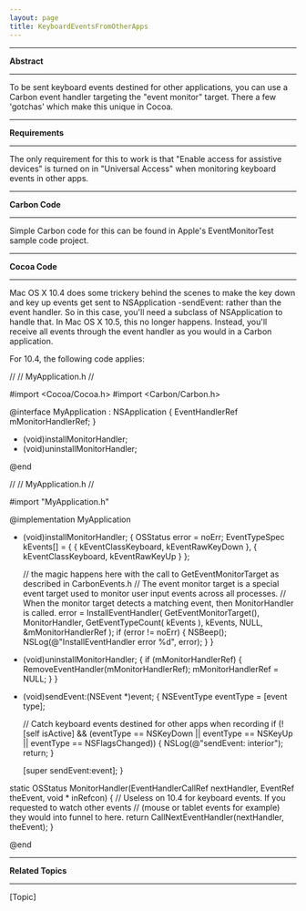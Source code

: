 ```yaml
---
layout: page
title: KeyboardEventsFromOtherApps
---
```


----
**Abstract**

----
To be sent keyboard events destined for other applications, you can use a Carbon event handler targeting the "event monitor" target. There a few 'gotchas' which make this unique in Cocoa.


----
**Requirements**

----
The only requirement for this to work is that "Enable access for assistive devices" is turned on in "Universal Access" when monitoring keyboard events in other apps.


----
**Carbon Code**

----
Simple Carbon code for this can be found in Apple's EventMonitorTest sample code project.


----
**Cocoa Code**

----
Mac OS X 10.4 does some trickery behind the scenes to make the key down and key up events get sent to NSApplication -sendEvent: rather than the event handler. So in this case, you'll need a subclass of NSApplication to handle that. In Mac OS X 10.5, this no longer happens. Instead, you'll receive all events through the event handler as you would in a Carbon application.

For 10.4, the following code applies:

    
//
//  MyApplication.h
// 

#import <Cocoa/Cocoa.h>
#import <Carbon/Carbon.h>

@interface MyApplication : NSApplication {
    EventHandlerRef mMonitorHandlerRef;
}

- (void)installMonitorHandler;
- (void)uninstallMonitorHandler;

@end


//
//  MyApplication.h
// 

#import "MyApplication.h"



@implementation MyApplication

- (void)installMonitorHandler;
{
	OSStatus error = noErr;
	EventTypeSpec	kEvents[] =
	{
		{ kEventClassKeyboard, kEventRawKeyDown },
		{ kEventClassKeyboard, kEventRawKeyUp }
	};
	
	// the magic happens here with the call to GetEventMonitorTarget as described in CarbonEvents.h
	// The event monitor target is a special event target used to monitor user input events across all processes.
	// When the monitor target detects a matching event, then MonitorHandler is called.
	error = InstallEventHandler( GetEventMonitorTarget(), MonitorHandler, GetEventTypeCount( kEvents ),
						 kEvents, NULL, &mMonitorHandlerRef );
	if (error != noErr) {
		NSBeep();
		NSLog(@"InstallEventHandler error %d", error);
	}
}


- (void)uninstallMonitorHandler;
{
	if (mMonitorHandlerRef) {
		RemoveEventHandler(mMonitorHandlerRef);
		mMonitorHandlerRef = NULL;
	}
}


- (void)sendEvent:(NSEvent *)event;
{
	NSEventType eventType = [event type];
	
	// Catch keyboard events destined for other apps when recording
	if (![self isActive] && (eventType == NSKeyDown || eventType == NSKeyUp || eventType == NSFlagsChanged)) {
		NSLog(@"sendEvent: interior");
		return;
	}

    [super sendEvent:event];
}


static OSStatus MonitorHandler(EventHandlerCallRef nextHandler, EventRef theEvent, void * inRefcon)
{
	// Useless on 10.4 for keyboard events. If you requested to watch other events
	// (mouse or tablet events for example) they would into funnel to here.
	return CallNextEventHandler(nextHandler, theEvent);
}

@end





----
**Related Topics**

----
[Topic]

